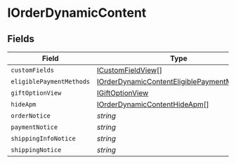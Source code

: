 # IOrderDynamicContent


## Fields

| Field                                                                                                             | Type                                                                                                              | Required                                                                                                          | Description                                                                                                       |
| ----------------------------------------------------------------------------------------------------------------- | ----------------------------------------------------------------------------------------------------------------- | ----------------------------------------------------------------------------------------------------------------- | ----------------------------------------------------------------------------------------------------------------- |
| `customFields`                                                                                                    | [ICustomFieldView](../../models/shared/icustomfieldview.md)[]                                                     | :heavy_minus_sign:                                                                                                | N/A                                                                                                               |
| `eligiblePaymentMethods`                                                                                          | [IOrderDynamicContentEligiblePaymentMethods](../../models/shared/iorderdynamiccontenteligiblepaymentmethods.md)[] | :heavy_minus_sign:                                                                                                | N/A                                                                                                               |
| `giftOptionView`                                                                                                  | [IGiftOptionView](../../models/shared/igiftoptionview.md)                                                         | :heavy_minus_sign:                                                                                                | N/A                                                                                                               |
| `hideApm`                                                                                                         | [IOrderDynamicContentHideApm](../../models/shared/iorderdynamiccontenthideapm.md)[]                               | :heavy_minus_sign:                                                                                                | N/A                                                                                                               |
| `orderNotice`                                                                                                     | *string*                                                                                                          | :heavy_minus_sign:                                                                                                | N/A                                                                                                               |
| `paymentNotice`                                                                                                   | *string*                                                                                                          | :heavy_minus_sign:                                                                                                | N/A                                                                                                               |
| `shippingInfoNotice`                                                                                              | *string*                                                                                                          | :heavy_minus_sign:                                                                                                | N/A                                                                                                               |
| `shippingNotice`                                                                                                  | *string*                                                                                                          | :heavy_minus_sign:                                                                                                | N/A                                                                                                               |
